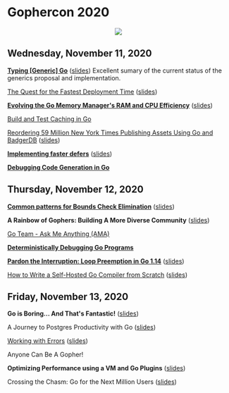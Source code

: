# Gophercon 2020

<p align="center"><img src="https://i.imgur.com/yQy677gl.jpg" /></p>

## Wednesday, November 11, 2020

[**Typing [Generic] Go**](generics.md) ([slides](slides/generics.pdf))
Excellent sumary of the current status of the generics proposal and
implementation.

[The Quest for the Fastest Deployment Time](fastest-deployment-time.md)
([slides](slides/fastest-deployment-time.pdf))

[**Evolving the Go Memory Manager's RAM and CPU Efficiency**](alloc.md) ([slides](slides/alloc.pdf))

[Build and Test Caching in Go](cache.md)

[Reordering 59 Million New York Times Publishing Assets Using Go and
BadgerDB](newyorktimes.md) ([slides](slides/newyorktimes.pdf))

[**Implementing faster defers**](defer.md) ([slides](slides/defer.pdf))

[**Debugging Code Generation in Go**](codegen.md)

## Thursday, November 12, 2020

[**Common patterns for Bounds Check Elimination**](bce.md) ([slides](slides/bce.pdf))

**A Rainbow of Gophers: Building A More Diverse Community**
([slides](slides/rainbow.pdf))

[Go Team - Ask Me Anything (AMA)](https://www.youtube.com/watch?v=rdfnYtQERFs)

[**Deterministically Debugging Go Programs**](debug.md)

[**Pardon the Interruption: Loop Preemption in Go 1.14**](preemption.md)
([slides](slides/preemption.pdf))

[How to Write a Self-Hosted Go Compiler from Scratch](compiler.md) ([slides](slides/compiler.pdf))

## Friday, November 13, 2020

**Go is Boring... And That's Fantastic!** ([slides](slides/boring.pdf))

A Journey to Postgres Productivity with Go ([slides](slides/postgres.pdf))

[Working with Errors](errors.md) ([slides](slides/errors.pdf))

Anyone Can Be A Gopher!

**Optimizing Performance using a VM and Go Plugins** ([slides](slides/perfopt.pdf))

Crossing the Chasm: Go for the Next Million Users ([slides](slides/chasm.pdf))
